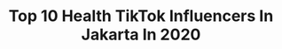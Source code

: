 ---
title: Top 10 Health TikTok Influencers In Jakarta In 2020
description: >-
  Find top health TikTok influencers in Jakarta in 2020. Most popular hashtags: #duet #comedy #drama #xyzcba.
platform: TikTok
profiles:
  - username: "cuma.kang.ojol"
    fullname: >-
      💫DOTI_OJOL JAKTIM💫
    location: "Indonesia"
    followers: 11350
    engagement: 1980
    commentsToLikes: 0.109417
    id: ckaig2bymzltc0i78dyc8mnqd
    verified: false
    hashtags: "#loveyou, #masakdirumah, #duet, #comedy"
  - username: "ramabarbie00"
    fullname: >-
      Ramabarbie00
    location: "Indonesia"
    followers: 90678
    engagement: 1009
    commentsToLikes: 0.079023
    id: cka6dzqfl9syl0i78k0vm4yvd
    verified: false
    hashtags: "#transformasi, #gamers, #jelekbodoamat, #followme"
  - username: "syahrull_gyan"
    fullname: >-
      syahrullgyan
    location: "Indonesia"
    followers: 300147
    engagement: 679
    commentsToLikes: 0.019866
    id: ck8ae3ra59k920j782qry5ooz
    verified: false
    hashtags: "#tiktokindo, #madhuridixit, #ranimukherjee, #diltopagalhai"
  - username: "benjamin.masteradhisurya"
    fullname: >-
      Benjamin M.A.
    location: "Indonesia"
    followers: 175883
    engagement: 503
    commentsToLikes: 0.025237
    id: ck8kfdgqhdke50j78ek4iydso
    verified: false
    hashtags: "#nbaallstar, #couplegoals, #xyzcba, #prayforme"
  - username: "bastien.scheunemann"
    fullname: >-
      Bastien Scheunemann
    location: "Indonesia"
    followers: 159761
    engagement: 597
    commentsToLikes: 0.018670
    id: ck90u68mnvg070j78axvdbq4d
    verified: false
    hashtags: "#dirumahaja, #eyeschallenge, #mbok, #indomie"
  - username: "rachelngg"
    fullname: >-
      Rachel Ng🦋
    location: "Indonesia"
    followers: 9034
    engagement: 369
    commentsToLikes: 0.085340
    id: ck8vvexirlknb0j78u4tdf998
    verified: false
    hashtags: "#mcflurry, #fypchchallenge, #comedy, #shopee"
  - username: "anjelrecingteam"
    fullname: >-
      🇲🇨
    location: "Indonesia"
    followers: 5471
    engagement: 372
    commentsToLikes: 0.010676
    id: ckamdus6e18ra0i78cul433cv
    verified: false
    hashtags: "#06, #bhogeleche, #anjelrecingteam, #91"
  - username: "mzhirui"
    fullname: >-
      Mat Bat
    location: "Indonesia"
    followers: 23207
    engagement: 1564
    commentsToLikes: 0.023004
    id: cka0pp9fu98100i785g43dgmt
    verified: false
    hashtags: "#jaksel, #fingerboard, #fyp"
  - username: "keoshachavhan"
    fullname: >-
      Keosha🥀
    location: "Indonesia"
    followers: 4995
    engagement: 1074
    commentsToLikes: 0.050615
    id: cka0ppfx499dc0i78lgiztgfr
    verified: false
    hashtags: "#kageyama, #haikyuu, #anime, #hinata"
  - username: "dannysreza"
    fullname: >-
      𝔡𝔞𝔫𝔫𝔶
    location: "Indonesia"
    followers: 3966
    engagement: 968
    commentsToLikes: 0.071057
    id: cka65zgowf99g0i78xyxxi9y9
    verified: false
    hashtags: "#tiktokindon, #relationship, #theatrekid, #coffee"
---